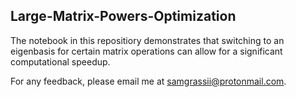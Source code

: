 ## Large-Matrix-Powers-Optimization
The notebook in this repositiory demonstrates that switching to an eigenbasis for certain matrix operations can allow for a significant computational speedup.

For any feedback, please email me at samgrassii@protonmail.com.
